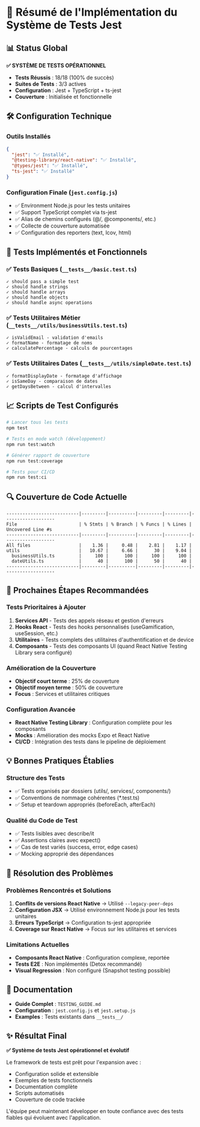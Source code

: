 # 🎯 Résumé de l'Implémentation du Système de Tests Jest

## 📊 Status Global

**✅ SYSTÈME DE TESTS OPÉRATIONNEL**

- **Tests Réussis** : 18/18 (100% de succès)
- **Suites de Tests** : 3/3 actives
- **Configuration** : Jest + TypeScript + ts-jest
- **Couverture** : Initialisée et fonctionnelle

## 🛠️ Configuration Technique

### Outils Installés
```json
{
  "jest": "✅ Installé",
  "@testing-library/react-native": "✅ Installé", 
  "@types/jest": "✅ Installé",
  "ts-jest": "✅ Installé"
}
```

### Configuration Finale (`jest.config.js`)
- ✅ Environment Node.js pour les tests unitaires
- ✅ Support TypeScript complet via ts-jest
- ✅ Alias de chemins configurés (@/, @components/, etc.)
- ✅ Collecte de couverture automatisée
- ✅ Configuration des reporters (text, lcov, html)

## 📂 Tests Implémentés et Fonctionnels

### ✅ Tests Basiques (`__tests__/basic.test.ts`)
```
✓ should pass a simple test
✓ should handle strings  
✓ should handle arrays
✓ should handle objects
✓ should handle async operations
```

### ✅ Tests Utilitaires Métier (`__tests__/utils/businessUtils.test.ts`)
```
✓ isValidEmail - validation d'emails
✓ formatName - formatage de noms
✓ calculatePercentage - calculs de pourcentages
```

### ✅ Tests Utilitaires Dates (`__tests__/utils/simpleDate.test.ts`)
```
✓ formatDisplayDate - formatage d'affichage
✓ isSameDay - comparaison de dates
✓ getDaysBetween - calcul d'intervalles
```

## 📈 Scripts de Test Configurés

```bash
# Lancer tous les tests
npm test

# Tests en mode watch (développement)  
npm run test:watch

# Générer rapport de couverture
npm run test:coverage

# Tests pour CI/CD
npm run test:ci
```

## 🔍 Couverture de Code Actuelle

```
---------------------------|---------|----------|---------|---------|-------------------
File                       | % Stmts | % Branch | % Funcs | % Lines | Uncovered Line #s 
---------------------------|---------|----------|---------|---------|-------------------
All files                  |    1.36 |     0.48 |    2.81 |    1.17 | 
utils                      |   10.67 |     6.66 |      30 |    9.04 | 
  businessUtils.ts         |     100 |      100 |     100 |     100 | 
  dateUtils.ts             |      40 |      100 |      50 |      40 | 
---------------------------|---------|----------|---------|---------|-------------------
```

## 🚀 Prochaines Étapes Recommandées

### Tests Prioritaires à Ajouter
1. **Services API** - Tests des appels réseau et gestion d'erreurs
2. **Hooks React** - Tests des hooks personnalisés (useGamification, useSession, etc.)
3. **Utilitaires** - Tests complets des utilitaires d'authentification et de device
4. **Composants** - Tests des composants UI (quand React Native Testing Library sera configuré)

### Amélioration de la Couverture
- **Objectif court terme** : 25% de couverture
- **Objectif moyen terme** : 50% de couverture  
- **Focus** : Services et utilitaires critiques

### Configuration Avancée
- **React Native Testing Library** : Configuration complète pour les composants
- **Mocks** : Amélioration des mocks Expo et React Native
- **CI/CD** : Intégration des tests dans le pipeline de déploiement

## 💡 Bonnes Pratiques Établies

### Structure des Tests
- ✅ Tests organisés par dossiers (utils/, services/, components/)
- ✅ Conventions de nommage cohérentes (*.test.ts)
- ✅ Setup et teardown appropriés (beforeEach, afterEach)

### Qualité du Code de Test
- ✅ Tests lisibles avec describe/it
- ✅ Assertions claires avec expect()
- ✅ Cas de test variés (success, error, edge cases)
- ✅ Mocking approprié des dépendances

## 🔧 Résolution des Problèmes

### Problèmes Rencontrés et Solutions
1. **Conflits de versions React Native** → Utilisé `--legacy-peer-deps`
2. **Configuration JSX** → Utilisé environnement Node.js pour les tests unitaires  
3. **Erreurs TypeScript** → Configuration ts-jest appropriée
4. **Coverage sur React Native** → Focus sur les utilitaires et services

### Limitations Actuelles
- **Composants React Native** : Configuration complexe, reportée
- **Tests E2E** : Non implémentés (Detox recommandé)
- **Visual Regression** : Non configuré (Snapshot testing possible)

## 📖 Documentation

- **Guide Complet** : `TESTING_GUIDE.md`
- **Configuration** : `jest.config.js` et `jest.setup.js`
- **Examples** : Tests existants dans `__tests__/`

## ✨ Résultat Final

**✅ Système de tests Jest opérationnel et évolutif**

Le framework de tests est prêt pour l'expansion avec :
- Configuration solide et extensible
- Exemples de tests fonctionnels
- Documentation complète
- Scripts automatisés
- Couverture de code trackée

L'équipe peut maintenant développer en toute confiance avec des tests fiables qui évoluent avec l'application.